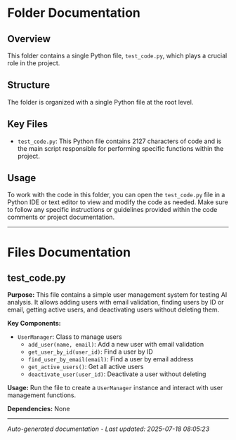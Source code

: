 # Folder Documentation

## Overview
This folder contains a single Python file, `test_code.py`, which plays a crucial role in the project.

## Structure
The folder is organized with a single Python file at the root level.

## Key Files
- `test_code.py`: This Python file contains 2127 characters of code and is the main script responsible for performing specific functions within the project.

## Usage
To work with the code in this folder, you can open the `test_code.py` file in a Python IDE or text editor to view and modify the code as needed. Make sure to follow any specific instructions or guidelines provided within the code comments or project documentation.

---

# Files Documentation

## test_code.py

**Purpose:** This file contains a simple user management system for testing AI analysis. It allows adding users with email validation, finding users by ID or email, getting active users, and deactivating users without deleting them.

**Key Components:**
- `UserManager`: Class to manage users
  - `add_user(name, email)`: Add a new user with email validation
  - `get_user_by_id(user_id)`: Find a user by ID
  - `find_user_by_email(email)`: Find a user by email address
  - `get_active_users()`: Get all active users
  - `deactivate_user(user_id)`: Deactivate a user without deleting

**Usage:** Run the file to create a `UserManager` instance and interact with user management functions.

**Dependencies:** None

---
*Auto-generated documentation - Last updated: 2025-07-18 08:05:23*
